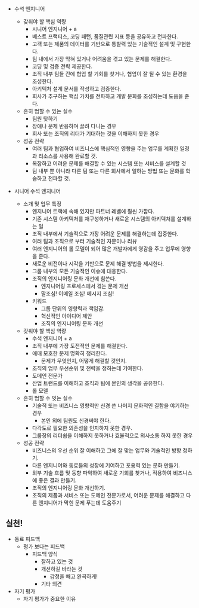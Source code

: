 - 수석 엔지니어
	- 갖춰야 할 핵심 역량
		- 시니어 엔지니어 + a
		- 베스트 프랙티스, 코딩 패턴, 품질관련 지표 등을 공유하고 전파한다.
		- 고객 또는 제품의 데이터를 기반으로 통찰력 있는 기술적인 설계 및 구현한다.
		- 팀 내에서 가장 막혀 있거나 어려움을 겪고 있는 문제를 해결한다.
		- 코딩 및 검증 전략 제공한다.
		- 조직 내부 팀들 간에 협업 할 기회를 찾거나, 협업이 잘 될 수 있는 환경을 조성한다.
		- 아키텍처 설계 문서를 작성하고 검증한다.
		- 회사가 추구하는 핵심 가치를 전파하고 개발 문화를 조성하는데 도움을 준다.
	- 흔히 범할 수 있는 실수
		- 팀원 탓하기
		- 장애나 문제 반응하며 끌려 다니는 경우
		- 회사 또는 조직의 리더가 기대하는 것을 이해하지 못한 경우
	- 성공 전략
		- 여러 팀과 협업하여 비즈니스에 핵심적인 영향을 주는 업무를 계획한 일정과 리소스를 사용해 완료할 것.
		- 복잡하고 어려운 문제를 해결할 수 있는 시스템 또는 서비스를 설계할 것
		- 팀 내부 뿐 아니라 다른 팀 또는 다른 회사에서 일하는 방법 또는 문화를 학습하고 전파할 것.

- 시니어 수석 엔지니어
	- 소개 및 업무 특징
		- 엔지니어 트랙에 속해 있지만 파트너 레벨에 훨씬 가깝다.
		- 기존 시스템 아키텍처를 재구성하거나 새로운 시스템의 아키텍처를 설계하는 일
		- 조직 내부에서 기술적으로 가장 어려운 문제를 해결하는데 집중한다.
		- 여러 팀과 조직으로 부터 기술적인 자문이나 리뷰
		- 여러 엔지니어의 롤 모델이 되어 많은 개발자에게 영감을 주고 업무에 영향을 준다.
		- 새로운 비전이나 시각을 기반으로 문제 해결 방법을 제시한다.
		- 그룹 내부의 모든 기술적인 이슈에 대응한다.
		- 조직의 엔지니어링 문화 개선에 힘쓴다.
			- 엔지니어링 프로세스에서 겪는 문제 개선
			- 말조심! 이메일 조심! 메시지 조심!
		- 키워드
			- 그룹 단위의 영향력과 책임감.
			- 혁신적인 아이디어 제안
			- 조직의 엔지니어링 문화 개선
	- 갖춰야 할 핵심 역량
		- 수석 엔지니어 + a
		- 조직 내부에 가장 도전적인 문제를 해결한다.
		- 애매 모호한 문제 명확히 정리한다. 
			- 문제가 무엇인지, 어떻게 해결할 것인지.
		- 조직의 업무 우선순위 및 전략을 정하는데 기여한다.
		- 도메인 전문가
		- 산업 트랜드를 이해하고 조직과 팀에 본인의 생각을 공유한다.
		- 롤 모델
	- 흔히 범할 수 잇는 실수
		- 기술적 또는 비즈니스 영향력만 신경 쓴 나머지 문화적인 결함을 야기하는 경우
			- 본인 외에 팀원도 신경써야 한다.
		- 다각도로 필요한 의존성을 인지하지 못한 경우.
		- 그룹장의 리더쉽을 이해하지 못하거나 효율적으로 의사소통 하지 못한 경우
	- 성공 전략
		- 비즈니스의 우선 순위 잘 이해하고 그에 잘 맞는 업무와 기술적인 방향 정하기.
		- 다른 엔지니어와 동료들의 성장에 기여하고 포용력 있는 문화 만들기.
		- 외부 기술 흐름 및 동향 파악하여 새로운 기회를 찾거나, 적용하여 비즈니스에 좋은 결과 만들기.
		- 조직의 엔지니어링 문화 개선하기.
		- 조직의 제품과 서비스 또는 도메인 전문가로서, 어려운 문제를 해결하고 다른 엔지니어가 막힌 문제 푸는데 도움주기

## 실천!

- 동료 피드백
	- 평가 보다는 피드백
		- 피드백 양식
			- 잘하고 있는 것
			- 개선하길 바라는 것
				- 감정을 빼고 완곡하게!
			- 기타 의견
- 자기 평가
	- 자기 평가가 중요한 이유